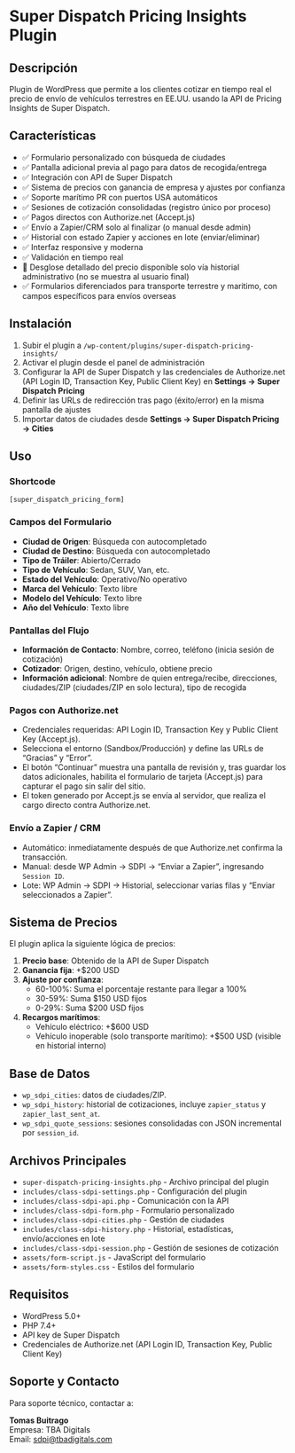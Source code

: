 # Super Dispatch Pricing Insights Plugin

## Descripción
Plugin de WordPress que permite a los clientes cotizar en tiempo real el precio de envío de vehículos terrestres en EE.UU. usando la API de Pricing Insights de Super Dispatch.

## Características
- ✅ Formulario personalizado con búsqueda de ciudades
- ✅ Pantalla adicional previa al pago para datos de recogida/entrega
- ✅ Integración con API de Super Dispatch
- ✅ Sistema de precios con ganancia de empresa y ajustes por confianza
- ✅ Soporte marítimo PR con puertos USA automáticos
- ✅ Sesiones de cotización consolidadas (registro único por proceso)
- ✅ Pagos directos con Authorize.net (Accept.js)
- ✅ Envío a Zapier/CRM solo al finalizar (o manual desde admin)
- ✅ Historial con estado Zapier y acciones en lote (enviar/eliminar)
- ✅ Interfaz responsive y moderna
- ✅ Validación en tiempo real
- 🚫 Desglose detallado del precio disponible solo vía historial administrativo (no se muestra al usuario final)
- ✅ Formularios diferenciados para transporte terrestre y maritimo, con campos específicos para envíos overseas

## Instalación
1. Subir el plugin a `/wp-content/plugins/super-dispatch-pricing-insights/`
2. Activar el plugin desde el panel de administración
3. Configurar la API de Super Dispatch y las credenciales de Authorize.net (API Login ID, Transaction Key, Public Client Key) en **Settings → Super Dispatch Pricing**
4. Definir las URLs de redirección tras pago (éxito/error) en la misma pantalla de ajustes
5. Importar datos de ciudades desde **Settings → Super Dispatch Pricing → Cities**

## Uso
### Shortcode
```
[super_dispatch_pricing_form]
```

### Campos del Formulario
- **Ciudad de Origen**: Búsqueda con autocompletado
- **Ciudad de Destino**: Búsqueda con autocompletado
- **Tipo de Tráiler**: Abierto/Cerrado
- **Tipo de Vehículo**: Sedan, SUV, Van, etc.
- **Estado del Vehículo**: Operativo/No operativo
- **Marca del Vehículo**: Texto libre
- **Modelo del Vehículo**: Texto libre
- **Año del Vehículo**: Texto libre

### Pantallas del Flujo
- **Información de Contacto**: Nombre, correo, teléfono (inicia sesión de cotización)
- **Cotizador**: Origen, destino, vehículo, obtiene precio
- **Información adicional**: Nombre de quien entrega/recibe, direcciones, ciudades/ZIP (ciudades/ZIP en solo lectura), tipo de recogida

### Pagos con Authorize.net
- Credenciales requeridas: API Login ID, Transaction Key y Public Client Key (Accept.js).
- Selecciona el entorno (Sandbox/Producción) y define las URLs de “Gracias” y “Error”.
- El botón “Continuar” muestra una pantalla de revisión y, tras guardar los datos adicionales, habilita el formulario de tarjeta (Accept.js) para capturar el pago sin salir del sitio.
- El token generado por Accept.js se envía al servidor, que realiza el cargo directo contra Authorize.net.

### Envío a Zapier / CRM
- Automático: inmediatamente después de que Authorize.net confirma la transacción.
- Manual: desde WP Admin → SDPI → “Enviar a Zapier”, ingresando `Session ID`.
- Lote: WP Admin → SDPI → Historial, seleccionar varias filas y “Enviar seleccionados a Zapier”.

## Sistema de Precios
El plugin aplica la siguiente lógica de precios:
1. **Precio base**: Obtenido de la API de Super Dispatch
2. **Ganancia fija**: +$200 USD
3. **Ajuste por confianza**:
   - 60-100%: Suma el porcentaje restante para llegar a 100%
   - 30-59%: Suma $150 USD fijos
   - 0-29%: Suma $200 USD fijos
4. **Recargos marítimos**:
   - Vehículo eléctrico: +$600 USD
   - Vehículo inoperable (solo transporte marítimo): +$500 USD (visible en historial interno)

## Base de Datos
- `wp_sdpi_cities`: datos de ciudades/ZIP.
- `wp_sdpi_history`: historial de cotizaciones, incluye `zapier_status` y `zapier_last_sent_at`.
- `wp_sdpi_quote_sessions`: sesiones consolidadas con JSON incremental por `session_id`.

## Archivos Principales
- `super-dispatch-pricing-insights.php` - Archivo principal del plugin
- `includes/class-sdpi-settings.php` - Configuración del plugin
- `includes/class-sdpi-api.php` - Comunicación con la API
- `includes/class-sdpi-form.php` - Formulario personalizado
- `includes/class-sdpi-cities.php` - Gestión de ciudades
- `includes/class-sdpi-history.php` - Historial, estadísticas, envío/acciones en lote
- `includes/class-sdpi-session.php` - Gestión de sesiones de cotización
- `assets/form-script.js` - JavaScript del formulario
- `assets/form-styles.css` - Estilos del formulario

## Requisitos
- WordPress 5.0+
- PHP 7.4+
- API key de Super Dispatch
- Credenciales de Authorize.net (API Login ID, Transaction Key, Public Client Key)

## Soporte y Contacto
Para soporte técnico, contactar a:

**Tomas Buitrago**  
Empresa: TBA Digitals  
Email: [sdpi@tbadigitals.com](mailto:sdpi@tbadigitals.com)
